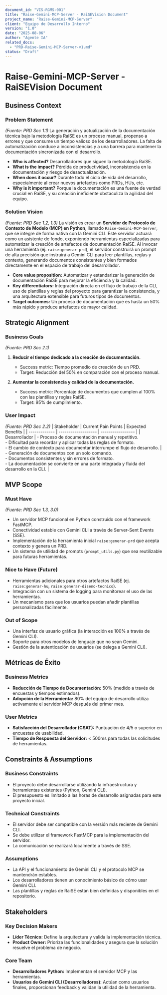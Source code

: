 ```yaml
---
document_id: "VIS-RGMS-001"
title: "Raise-Gemini-MCP-Server - RaiSEVision Document"
project_name: "Raise-Gemini-MCP-Server"
client: "Equipo de Desarrollo Interno"
version: "1.0"
date: "2025-08-06"
author: "Agente IA"
related_docs:
  - "PRD-Raise-Gemini-MCP-Server-v1.md"
status: "Draft"
---
```


# Raise-Gemini-MCP-Server - RaiSEVision Document

## Business Context

### Problem Statement
*(Fuente: PRD Sec 1.1)*
La generación y actualización de la documentación técnica bajo la metodología RaiSE es un proceso manual, propenso a errores y que consume un tiempo valioso de los desarrolladores. La falta de automatización conduce a inconsistencias y a una barrera para mantener la documentación sincronizada con el desarrollo.
- **Who is affected?** Desarrolladores que siguen la metodología RaiSE.
- **What is the impact?** Pérdida de productividad, inconsistencia en la documentación y riesgo de desactualización.
- **When does it occur?** Durante todo el ciclo de vida del desarrollo, especialmente al crear nuevos artefactos como PRDs, HUs, etc.
- **Why is it important?** Porque la documentación es una fuente de verdad crucial en RaiSE, y su creación ineficiente obstaculiza la agilidad del equipo.

### Solution Vision
*(Fuente: PRD Sec 1.2, 1.3)*
La visión es crear un **Servidor de Protocolo de Contexto de Modelo (MCP) en Python**, llamado `Raise-Gemini-MCP-Server`, que se integre de forma nativa con la Gemini CLI. Este servidor actuará como un asistente de fondo, exponiendo herramientas especializadas para automatizar la creación de artefactos de documentación RaiSE. Al invocar una herramienta (ej. `raise:generar-prd`), el servidor construirá un prompt de alta precisión que instruirá a Gemini CLI para leer plantillas, reglas y contexto, generando documentos consistentes y bien formados directamente en el espacio de trabajo del desarrollador.
- **Core value proposition:** Automatizar y estandarizar la generación de documentación RaiSE para mejorar la eficiencia y la calidad.
- **Key differentiators:** Integración directa en el flujo de trabajo de la CLI, uso de plantillas y reglas del proyecto para garantizar la consistencia, y una arquitectura extensible para futuros tipos de documentos.
- **Target outcomes:** Un proceso de documentación que es hasta un 50% más rápido y produce artefactos de mayor calidad.

## Strategic Alignment

### Business Goals
*(Fuente: PRD Sec 2.1)*
1. **Reducir el tiempo dedicado a la creación de documentación.**
   - Success metric: Tiempo promedio de creación de un PRD.
   - Target: Reducción del 50% en comparación con el proceso manual.

2. **Aumentar la consistencia y calidad de la documentación.**
   - Success metric: Porcentaje de documentos que cumplen al 100% con las plantillas y reglas RaiSE.
   - Target: 95% de cumplimiento.

### User Impact
*(Fuente: PRD Sec 2.2)*
| Stakeholder   | Current Pain Points | Expected Benefits |
| ------------- | ------------------- | ----------------- |
| Desarrollador | - Proceso de documentación manual y repetitivo.<br>- Dificultad para recordar y aplicar todas las reglas de formato.<br>- El cambio de contexto para documentar interrumpe el flujo de desarrollo. | - Generación de documentos con un solo comando.<br>- Documentos consistentes y sin errores de formato.<br>- La documentación se convierte en una parte integrada y fluida del desarrollo en la CLI. |

## MVP Scope

### Must Have
*(Fuente: PRD Sec 1.3, 3.0)*
- Un servidor MCP funcional en Python construido con el framework FastMCP.
- Conectividad estable con Gemini CLI a través de Server-Sent Events (SSE).
- Implementación de la herramienta inicial `raise:generar-prd` que acepta contexto y genera un PRD.
- Un sistema de utilidad de prompts (`prompt_utils.py`) que sea reutilizable para futuras herramientas.

### Nice to Have (Future)
- Herramientas adicionales para otros artefactos RaiSE (ej. `raise:generar-hu`, `raise:generar-diseno-tecnico`).
- Integración con un sistema de logging para monitorear el uso de las herramientas.
- Un mecanismo para que los usuarios puedan añadir plantillas personalizadas fácilmente.

### Out of Scope
- Una interfaz de usuario gráfica (la interacción es 100% a través de Gemini CLI).
- Soporte para otros modelos de lenguaje que no sean Gemini.
- Gestión de la autenticación de usuarios (se delega a Gemini CLI).

## Métricas de Éxito

### Business Metrics
- **Reducción de Tiempo de Documentación:** 50% (medido a través de encuestas y tiempos estimados).
- **Adopción de la Herramienta:** 80% del equipo de desarrollo utiliza activamente el servidor MCP después del primer mes.

### User Metrics
- **Satisfacción del Desarrollador (CSAT):** Puntuación de 4/5 o superior en encuestas de usabilidad.
- **Tiempo de Respuesta del Servidor:** < 500ms para todas las solicitudes de herramientas.

## Constraints & Assumptions

### Business Constraints
- El proyecto debe desarrollarse utilizando la infraestructura y herramientas existentes (Python, Gemini CLI).
- El presupuesto es limitado a las horas de desarrollo asignadas para este proyecto inicial.

### Technical Constraints
- El servidor debe ser compatible con la versión más reciente de Gemini CLI.
- Se debe utilizar el framework FastMCP para la implementación del servidor.
- La comunicación se realizará localmente a través de SSE.

### Assumptions
- La API y el funcionamiento de Gemini CLI y el protocolo MCP se mantendrán estables.
- Los desarrolladores tienen un conocimiento básico de cómo usar Gemini CLI.
- Las plantillas y reglas de RaiSE están bien definidas y disponibles en el repositorio.

## Stakeholders

### Key Decision Makers
- **Líder Técnico:** Define la arquitectura y valida la implementación técnica.
- **Product Owner:** Prioriza las funcionalidades y asegura que la solución resuelve el problema de negocio.

### Core Team
- **Desarrolladores Python:** Implementan el servidor MCP y las herramientas.
- **Usuarios de Gemini CLI (Desarrolladores):** Actúan como usuarios finales, proporcionan feedback y validan la utilidad de la herramienta.
